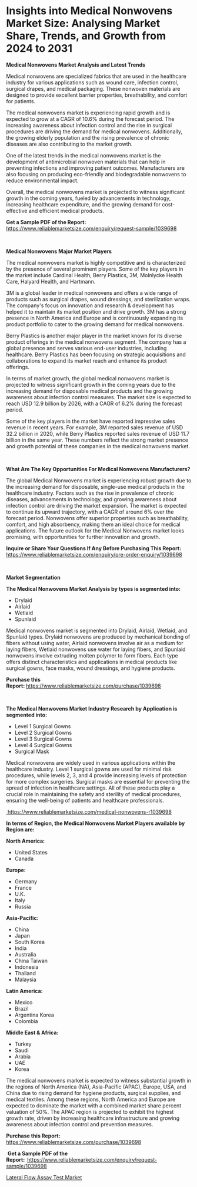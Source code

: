 <p><h1>Insights into Medical Nonwovens Market Size: Analysing Market Share, Trends, and Growth from 2024 to 2031</h1></p><p><strong>Medical Nonwovens Market Analysis and Latest Trends</strong></p>
<p><p>Medical nonwovens are specialized fabrics that are used in the healthcare industry for various applications such as wound care, infection control, surgical drapes, and medical packaging. These nonwoven materials are designed to provide excellent barrier properties, breathability, and comfort for patients.</p><p>The medical nonwovens market is experiencing rapid growth and is expected to grow at a CAGR of 10.6% during the forecast period. The increasing awareness about infection control and the rise in surgical procedures are driving the demand for medical nonwovens. Additionally, the growing elderly population and the rising prevalence of chronic diseases are also contributing to the market growth.</p><p>One of the latest trends in the medical nonwovens market is the development of antimicrobial nonwoven materials that can help in preventing infections and improving patient outcomes. Manufacturers are also focusing on producing eco-friendly and biodegradable nonwovens to reduce environmental impact.</p><p>Overall, the medical nonwovens market is projected to witness significant growth in the coming years, fueled by advancements in technology, increasing healthcare expenditure, and the growing demand for cost-effective and efficient medical products.</p></p>
<p><strong>Get a Sample PDF of the Report:&nbsp;</strong> <a href="https://www.reliablemarketsize.com/enquiry/request-sample/1039698">https://www.reliablemarketsize.com/enquiry/request-sample/1039698</a></p>
<p>&nbsp;</p>
<p><strong>Medical Nonwovens Major Market Players</strong></p>
<p><p>The medical nonwovens market is highly competitive and is characterized by the presence of several prominent players. Some of the key players in the market include Cardinal Health, Berry Plastics, 3M, Molnlycke Health Care, Halyard Health, and Hartmann. </p><p>3M is a global leader in medical nonwovens and offers a wide range of products such as surgical drapes, wound dressings, and sterilization wraps. The company's focus on innovation and research & development has helped it to maintain its market position and drive growth. 3M has a strong presence in North America and Europe and is continuously expanding its product portfolio to cater to the growing demand for medical nonwovens.</p><p>Berry Plastics is another major player in the market known for its diverse product offerings in the medical nonwovens segment. The company has a global presence and serves various end-user industries, including healthcare. Berry Plastics has been focusing on strategic acquisitions and collaborations to expand its market reach and enhance its product offerings.</p><p>In terms of market growth, the global medical nonwovens market is projected to witness significant growth in the coming years due to the increasing demand for disposable medical products and the growing awareness about infection control measures. The market size is expected to reach USD 12.9 billion by 2026, with a CAGR of 6.2% during the forecast period.</p><p>Some of the key players in the market have reported impressive sales revenue in recent years. For example, 3M reported sales revenue of USD 32.2 billion in 2020, while Berry Plastics reported sales revenue of USD 11.7 billion in the same year. These numbers reflect the strong market presence and growth potential of these companies in the medical nonwovens market.</p></p>
<p>&nbsp;</p>
<p><strong>What Are The Key Opportunities For Medical Nonwovens Manufacturers?</strong></p>
<p><p>The global Medical Nonwovens market is experiencing robust growth due to the increasing demand for disposable, single-use medical products in the healthcare industry. Factors such as the rise in prevalence of chronic diseases, advancements in technology, and growing awareness about infection control are driving the market expansion. The market is expected to continue its upward trajectory, with a CAGR of around 6% over the forecast period. Nonwovens offer superior properties such as breathability, comfort, and high absorbency, making them an ideal choice for medical applications. The future outlook for the Medical Nonwovens market looks promising, with opportunities for further innovation and growth.</p></p>
<p><strong>Inquire or Share Your Questions If Any Before Purchasing This Report:</strong> <a href="https://www.reliablemarketsize.com/enquiry/pre-order-enquiry/1039698">https://www.reliablemarketsize.com/enquiry/pre-order-enquiry/1039698</a></p>
<p>&nbsp;</p>
<p><strong>Market Segmentation</strong></p>
<p><strong>The Medical Nonwovens Market Analysis by types is segmented into:</strong></p>
<p><ul><li>Drylaid</li><li>Airlaid</li><li>Wetlaid</li><li>Spunlaid</li></ul></p>
<p><p>Medical nonwovens market is segmented into Drylaid, Airlaid, Wetlaid, and Spunlaid types. Drylaid nonwovens are produced by mechanical bonding of fibers without using water, Airlaid nonwovens involve air as a medium for laying fibers, Wetlaid nonwovens use water for laying fibers, and Spunlaid nonwovens involve extruding molten polymer to form fibers. Each type offers distinct characteristics and applications in medical products like surgical gowns, face masks, wound dressings, and hygiene products.</p></p>
<p><strong>Purchase this Report:&nbsp;</strong><a href="https://www.reliablemarketsize.com/purchase/1039698">https://www.reliablemarketsize.com/purchase/1039698</a></p>
<p>&nbsp;</p>
<p><strong>The Medical Nonwovens Market Industry Research by Application is segmented into:</strong></p>
<p><ul><li>Level 1 Surgical Gowns</li><li>Level 2 Surgical Gowns</li><li>Level 3 Surgical Gowns</li><li>Level 4 Surgical Gowns</li><li>Surgical Mask</li></ul></p>
<p><p>Medical nonwovens are widely used in various applications within the healthcare industry. Level 1 surgical gowns are used for minimal risk procedures, while levels 2, 3, and 4 provide increasing levels of protection for more complex surgeries. Surgical masks are essential for preventing the spread of infection in healthcare settings. All of these products play a crucial role in maintaining the safety and sterility of medical procedures, ensuring the well-being of patients and healthcare professionals.</p></p>
<p><a href="https://www.reliablemarketsize.com/medical-nonwovens-r1039698">&nbsp;https://www.reliablemarketsize.com/medical-nonwovens-r1039698</a></p>
<p><strong>In terms of Region, the Medical Nonwovens Market Players available by Region are:</strong></p>
<p>
    <p> <strong> North America: </strong>
        <ul>
            <li>United States</li>
            <li>Canada</li>
        </ul>
        </p> 
    <p> <strong> Europe: </strong>
        <ul>
            <li>Germany</li>
            <li>France</li>
            <li>U.K.</li>
            <li>Italy</li>
            <li>Russia</li>
        </ul>
        </p> 
    <p> <strong> Asia-Pacific: </strong>
        <ul>
            <li>China</li>
            <li>Japan</li>
            <li>South Korea</li>
            <li>India</li>
            <li>Australia</li>
            <li>China Taiwan</li>
            <li>Indonesia</li>
            <li>Thailand</li>
            <li>Malaysia</li>
        </ul>
        </p> 
    <p> <strong> Latin America: </strong>
        <ul>
            <li>Mexico</li>
            <li>Brazil</li>
            <li>Argentina Korea</li>
            <li>Colombia</li>
        </ul>
        </p> 
    <p> <strong> Middle East & Africa: </strong>
        <ul>
            <li>Turkey</li>
            <li>Saudi</li>
            <li>Arabia</li>
            <li>UAE</li>
            <li>Korea</li>
        </ul>
    </p>
    </p>
<p><p>The medical nonwovens market is expected to witness substantial growth in the regions of North America (NA), Asia-Pacific (APAC), Europe, USA, and China due to rising demand for hygiene products, surgical supplies, and medical textiles. Among these regions, North America and Europe are expected to dominate the market with a combined market share percent valuation of 50%. The APAC region is projected to exhibit the highest growth rate, driven by increasing healthcare infrastructure and growing awareness about infection control and prevention measures.</p></p>
<p><strong>Purchase this Report: </strong><a href="https://www.reliablemarketsize.com/purchase/1039698">https://www.reliablemarketsize.com/purchase/1039698</a></p>
<p>&nbsp;<strong>Get a Sample PDF of the Report:&nbsp;&nbsp;</strong><a href="https://www.reliablemarketsize.com/enquiry/request-sample/1039698">https://www.reliablemarketsize.com/enquiry/request-sample/1039698</a></p>
<p><strong></strong></p>
<p><p><a href="https://github.com/arionmp/Market-Research-Report-List-4/blob/main/lateral-flow-assay-test-market.md">Lateral Flow Assay Test Market</a></p></p>